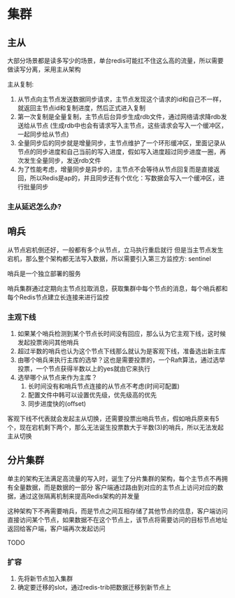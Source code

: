# 集群

## 主从

大部分场景都是读多写少的场景，单台redis可能扛不住这么高的流量，所以需要做读写分离，采用主从架构

主从复制: 
1. 从节点向主节点发送数据同步请求，主节点发现这个请求的id和自己不一样，就返回主节点id和复制进度，然后正式进入复制
2. 第一次复制是全量复制，主节点后台异步生成rdb文件，通过网络请求降rdb发送给从节点 (生成rdb中也会有请求写入主节点，这些请求会写入一个缓冲区，一起同步给从节点)
3. 全量同步后的同步就是增量同步，主节点维护了一个环形缓冲区，里面记录从节点的同步进度和自己当前的写入进度，假如写入进度超过同步进度一圈，再次发生全量同步，发送rdb文件
4. 为了性能考虑，增量同步是异步的，主节点不会等待从节点回复而是直接返回，所以Redis是ap的，并且同步还有个优化：写数据会写入一个缓冲区，进行批量同步

### 主从延迟怎么办?



## 哨兵

从节点宕机倒还好，一般都有多个从节点，立马执行重启就行
但是当主节点发生宕机，那么整个架构都无法写入数据，所以需要引入第三方监控方: sentinel

哨兵是一个独立部署的服务

哨兵集群通过定期向主节点拉取消息，获取集群中每个节点的消息，每个哨兵都和每个Redis节点建立长连接来进行监控

### 主观下线

1. 如果某个哨兵检测到某个节点长时间没有回应，那么认为它主观下线，这时候发起投票询问其他哨兵
2. 超过半数的哨兵也认为这个节点下线那么就认为是客观下线，准备选出新主库
3. 由哪个哨兵来执行主库的选举？这也是需要投票的，一个Raft算法，通过选举投票，一个节点获得半数以上的yes就由它来执行
4. 选举哪个从节点来作为主库？
    1. 长时间没有和哨兵节点连接的从节点不考虑(时间可配置)
    2. 配置文件中韩可以设置优先级，优先级高的优先
    3. 同步进度快的(offset)

客观下线不代表就会发起主从切换，还需要投票出哨兵节点，假如哨兵原来有5个，现在宕机剩下两个，那么无法诞生投票数大于半数(3)的哨兵，所以无法发起主从切换

## 分片集群

单主的架构无法满足高流量的写入时，诞生了分片集群的架构，每个主节点不再拥有全量数据，而是数据的一部分
客户端通过路由到对应的主节点上访问对应的数据，通过这张隔离机制来提高Redis架构的并发量

这种架构下不再需要哨兵，而是节点之间互相存储了其他节点的信息，客户端访问直接访问某个节点，如果数据不在这个节点上，该节点将需要访问的目标节点地址返回给客户端，客户端再次发起访问

TODO 

### 扩容

1. 先将新节点加入集群
2. 确定要迁移的slot，通过redis-trib把数据迁移到新节点上